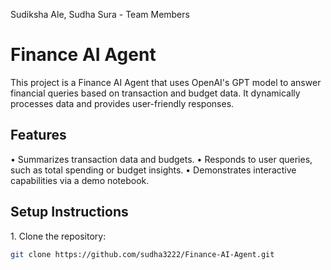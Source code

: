 Sudiksha Ale, Sudha Sura - Team Members


# Finance AI Agent

This project is a Finance AI Agent that uses OpenAI's GPT model to answer financial queries based on transaction and budget data. It dynamically processes data and provides user-friendly responses.

## Features
•⁠  ⁠Summarizes transaction data and budgets.
•⁠  ⁠Responds to user queries, such as total spending or budget insights.
•⁠  ⁠Demonstrates interactive capabilities via a demo notebook.

## Setup Instructions
1.⁠ ⁠Clone the repository:
   ```bash
   git clone https://github.com/sudha3222/Finance-AI-Agent.git
